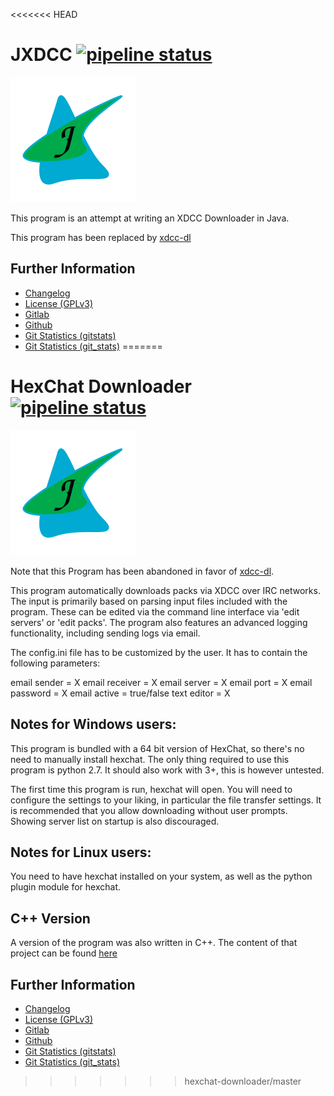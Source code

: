 <<<<<<< HEAD
# JXDCC [![pipeline status](https://gitlab.namibsun.net/namboy94/jxdcc/badges/master/pipeline.svg)](https://gitlab.namibsun.net/namboy94/jxdcc/commits/master)

![Logo](resources/logo/logo-readme.png)

This program is an attempt at writing an XDCC Downloader in Java.

This program has been replaced by [xdcc-dl](https://gitlab.namibsun.net/namboy94/xdcc-dl)

## Further Information

* [Changelog](https://gitlab.namibsun.net/namboy94/jxdcc/raw/master/CHANGELOG)
* [License (GPLv3)](https://gitlab.namibsun.net/namboy94/jxdcc/raw/master/LICENSE)
* [Gitlab](https://gitlab.namibsun.net/namboy94/jxdcc)
* [Github](https://github.com/namboy94/jxdcc)
* [Git Statistics (gitstats)](https://gitstats.namibsun.net/gitstats/jxdcc/index.html)
* [Git Statistics (git_stats)](https://gitstats.namibsun.net/git_stats/jxdcc/index.html)
=======
# HexChat Downloader [![pipeline status](https://gitlab.namibsun.net/namboy94/hexchat-downloader/badges/master/pipeline.svg)](https://gitlab.namibsun.net/namboy94/hexchat-downloader/commits/master)

![Logo](resources/logo/logo-readme.png)

Note that this Program has been abandoned in favor of
[xdcc-dl](https://gitlab.namibsun.net/namboy94/xdcc-dl).

This program automatically downloads packs via XDCC over IRC networks.
The input is primarily based on parsing input files included
with the program.
These can be edited via the command line interface via 'edit servers' or
'edit packs'.
The program also features an advanced logging functionality,
including sending logs via email.

The config.ini file has to be customized by the user.
It has to contain the following parameters:

email sender = X
email receiver = X
email server = X
email port = X
email password = X
email active = true/false
text editor = X

## Notes for Windows users:

This program is bundled with a 64 bit version of HexChat,
so there's no need to manually install hexchat.
The only thing required to use this program is python 2.7.
It should also work with 3+, this is however untested.

The first time this program is run, hexchat will open.
You will need to configure the settings to your liking,
in particular the file transfer settings.
It is recommended that you allow downloading without user prompts.
Showing server list on startup is also discouraged.


## Notes for Linux users:

You need to have hexchat installed on your system,
as well as the python plugin module for hexchat.

## C++ Version

A version of the program was also written in C++. The content of that project
can be found [here](c)

## Further Information

* [Changelog](https://gitlab.namibsun.net/namboy94/hexchat-downloader/raw/master/CHANGELOG)
* [License (GPLv3)](https://gitlab.namibsun.net/namboy94/hexchat-downloader/raw/master/LICENSE)
* [Gitlab](https://gitlab.namibsun.net/namboy94/hexchat-downloader)
* [Github](https://github.com/namboy94/hexchat-downloader)
* [Git Statistics (gitstats)](https://gitstats.namibsun.net/gitstats/hexchat-downloader/index.html)
* [Git Statistics (git_stats)](https://gitstats.namibsun.net/git_stats/hexchat-downloader/index.html)
>>>>>>> hexchat-downloader/master
